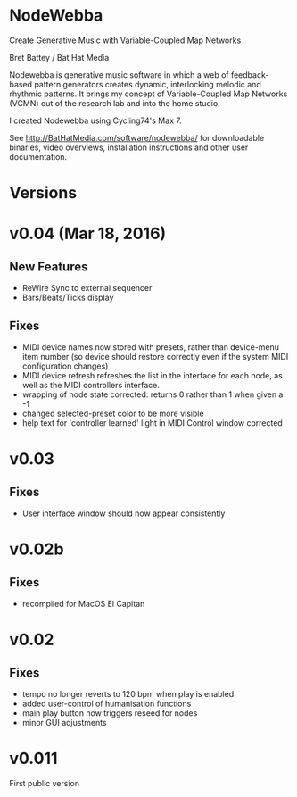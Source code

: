 NodeWebba
=========

Create Generative Music with Variable-Coupled Map Networks

Bret Battey / Bat Hat Media

Nodewebba is generative music software in which a web of feedback-based pattern generators creates dynamic, interlocking melodic and rhythmic patterns. It brings my concept of Variable-Coupled Map Networks (VCMN) out of the research lab and into the home studio.

I created Nodewebba using Cycling74's Max 7. 

See http://BatHatMedia.com/software/nodewebba/ for downloadable binaries, video overviews, installation instructions and other user documentation.


Versions
==================

v0.04    (Mar 18, 2016)
==================

New Features
--------
* ReWire Sync to external sequencer
* Bars/Beats/Ticks display

Fixes
-----
* MIDI device names now stored with presets, rather than device-menu item number (so device should restore correctly even if the system MIDI configuration changes)
* MIDI device refresh refreshes the list in the interface for each node, as well as the MIDI controllers interface.
* wrapping of node state corrected: returns 0 rather than 1 when given a -1
* changed selected-preset color to be more visible
* help text for 'controller learned' light in MIDI Control window corrected




v0.03
==================

Fixes
-----
* User interface window should now appear consistently


v0.02b
==================

Fixes
-----
* recompiled for MacOS El Capitan


v0.02
==================

Fixes
-----
* tempo no longer reverts to 120 bpm when play is enabled
* added user-control of humanisation functions
* main play button now triggers reseed for nodes
* minor GUI adjustments


v0.011
==================
First public version
